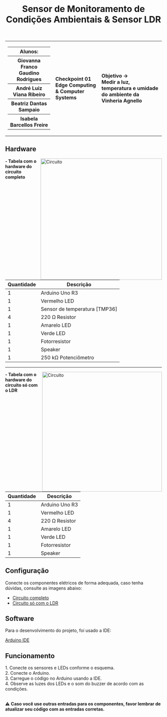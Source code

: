 <div align="center">
  <br>
  <h1>Sensor de Monitoramento de Condições Ambientais & Sensor LDR</h1>
</div>

<br>

<table>
  <tr>
    <td>
      <div>
        <table>
          <tr>
            <th>Alunos:</th>
          </tr>
          <tr>
            <th>Giovanna Franco Gaudino Rodrigues</th>
          </tr>
          <tr>
            <th>André Luiz Viana Ribeiro</th>
          </tr>
          <tr>
            <th>Beatriz Dantas Sampaio</th>
          </tr>
          <tr>
            <th>Isabela Barcellos Freire</th>
          </tr>
        </table>
      </div>
    </td>
    <td>
      <div>
        <b>Checkpoint 01 <br> Edge Computing & Computer Systems</b>
      <td> <b>Objetivo → <br> Medir a luz, temperatura e umidade do ambiente da Vinheria Agnello</b> </td>
      </div>
    </td>
  </tr>
</table>

<h2> Hardware </h2>
<img height="390em" src="https://github.com/Ctrl-Alt-Challenge/CP01-EDCS/assets/110347145/7e29fb77-afb5-4c96-ae84-576aa0cb1025" alt="Circuito" align="right">

<div align="left">

<b> - Tabela com o hardware do circuito completo </b>

| Quantidade | Descrição                   |
| ---------- | ----------------------------- |
| 1          | Arduino Uno R3                |
| 1          | Vermelho LED                  |
| 1          | Sensor de temperatura [TMP36] |
| 4          | 220 Ω Resistor                |
| 1          | Amarelo LED                   |
| 1          | Verde LED                     |
| 1          | Fotorresistor                 |
| 1          | Speaker                       |
| 1          | 250 kΩ Potenciômetro          |

</div>

---

<img height="385em" src="https://github.com/Ctrl-Alt-Challenge/CP01-EDCS/assets/110347145/e4274581-4f64-477f-996e-24cc1f8d228c" alt="Circuito" align="right">


<div align="left">

<b> - Tabela com o hardware do circuito só com o LDR </b>

| Quantidade | Descrição                     |
| ---------- | ----------------------------- |
| 1          | Arduino Uno R3                |
| 1          | Vermelho LED                  |
| 4          | 220 Ω Resistor                |
| 1          | Amarelo LED                   |
| 1          | Verde LED                     |
| 1          | Fotorresistor                 |
| 1          | Speaker                       |


</div>

<h2> Configuração </h2>

Conecte os componentes elétricos de forma adequada, caso tenha dúvidas, consulte as imagens abaixo:
- <a href="Circuito-Completo/circuito-completo.png"> Circuito completo </a>
- <a href="Circuito-LDR/circuito-ldr.png"> Circuito só com o LDR </a>


<h2> Software </h2>

<p> Para o desenvolvimento do projeto, foi usado a IDE: </p>

<a href="https://www.arduino.cc/en/software"> Arduino IDE </a>

<h2> Funcionamento  </h2>
1. Conecte os sensores e LEDs conforme o esquema. <br>
2. Conecte o Arduino. <br>
3. Carregue o código no Arduino usando a IDE. <br>
4. Observe as luzes dos LEDs e o som do buzzer de acordo com as condições. <br>

<br>

⚠️ <b> Caso você use outras entradas para os componentes, favor lembrar de atualizar seu código com as entradas corretas. </b>
